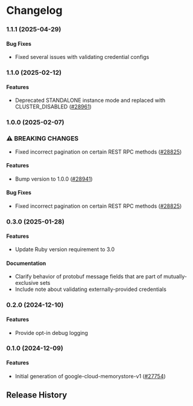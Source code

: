 # Changelog

### 1.1.1 (2025-04-29)

#### Bug Fixes

* Fixed several issues with validating credential configs 

### 1.1.0 (2025-02-12)

#### Features

* Deprecated STANDALONE instance mode and replaced with CLUSTER_DISABLED ([#28961](https://github.com/googleapis/google-cloud-ruby/issues/28961)) 

### 1.0.0 (2025-02-07)

### ⚠ BREAKING CHANGES

* Fixed incorrect pagination on certain REST RPC methods ([#28825](https://github.com/googleapis/google-cloud-ruby/issues/28825))

#### Features

* Bump version to 1.0.0 ([#28941](https://github.com/googleapis/google-cloud-ruby/issues/28941)) 
#### Bug Fixes

* Fixed incorrect pagination on certain REST RPC methods ([#28825](https://github.com/googleapis/google-cloud-ruby/issues/28825)) 

### 0.3.0 (2025-01-28)

#### Features

* Update Ruby version requirement to 3.0 
#### Documentation

* Clarify behavior of protobuf message fields that are part of mutually-exclusive sets 
* Include note about validating externally-provided credentials 

### 0.2.0 (2024-12-10)

#### Features

* Provide opt-in debug logging 

### 0.1.0 (2024-12-09)

#### Features

* Initial generation of google-cloud-memorystore-v1 ([#27754](https://github.com/googleapis/google-cloud-ruby/issues/27754)) 

## Release History
